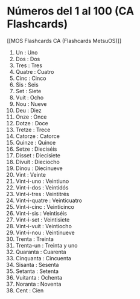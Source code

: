 # Números del 1 al 100 (CA Flashcards)

[[MOS Flashcards CA (Flashcards MetsuOS)]]

1. Un : Uno
2. Dos : Dos
3. Tres : Tres
4. Quatre : Cuatro
5. Cinc : Cinco
6. Sis : Seis
7. Set : Siete
8. Vuit : Ocho
9. Nou : Nueve
10. Deu : Diez
11. Onze : Once
12. Dotze : Doce
13. Tretze : Trece
14. Catorze : Catorce
15. Quinze : Quince
16. Setze : Dieciséis
17. Disset : Diecisiete
18. Divuit : Dieciocho
19. Dinou : Diecinueve
20. Vint : Veinte
21. Vint-i-uno : Veintiuno
22. Vint-i-dos : Veintidós
23. Vint-i-tres : Veintitrés
24. Vint-i-quatre : Veinticuatro
25. Vint-i-cinc : Veinticinco
26. Vint-i-sis : Veintiséis
27. Vint-i-set : Veintisiete
28. Vint-i-vuit : Veintiocho
29. Vint-i-nou : Veintinueve
30. Trenta : Treinta
31. Trenta-un : Treinta y uno
32. Quaranta : Cuarenta
33. Cinquanta : Cincuenta
34. Sisanta : Sesenta
35. Setanta : Setenta
36. Vuitanta : Ochenta
37. Noranta : Noventa
38. Cent : Cien
